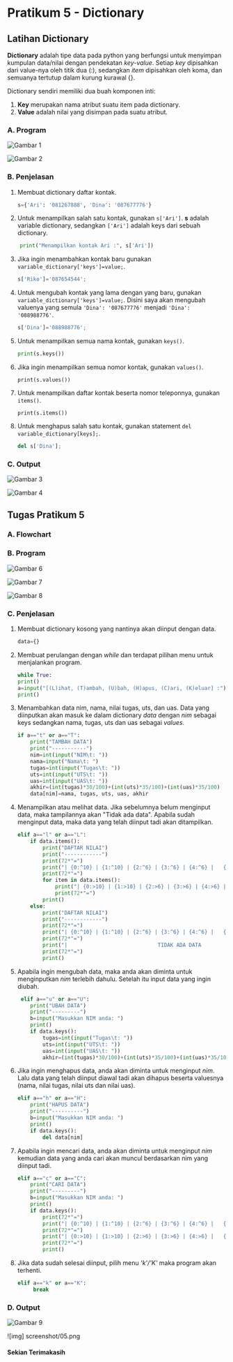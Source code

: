 # Pratikum 5 - Dictionary

## Latihan Dictionary

**Dictionary** adalah tipe data pada python yang berfungsi untuk menyimpan kumpulan data/nilai dengan pendekatan _key-value_. Setiap _key_ dipisahkan dari value-nya oleh titik dua (:), sedangkan _item_ dipisahkan oleh koma, dan semuanya tertutup dalam kurung kurawal {}.

Dictionary sendiri memiliki dua buah komponen inti:
1.	**Key** merupakan nama atribut suatu item pada dictionary.
2.	**Value** adalah nilai yang disimpan pada suatu atribut.

### A. Program

![Gambar 1](screenshot/lat1.png)

![Gambar 2](screenshot/lat1-1.png)

### B. Penjelasan

1. Membuat dictionary daftar kontak.
	```python
	s={'Ari': '081267888', 'Dina': '087677776'}
	```
2. Untuk menampilkan salah satu kontak, gunakan `s['Ari']`. **s** adalah variable dictionary, sedangkan `['Ari']` adalah keys dari sebuah dictionary.
```python
	print("Menampilkan kontak Ari :", s['Ari'])
```
3. Jika ingin menambahkan kontak baru gunakan `variable_dictionary['keys']=value;`. 
	```python
	s['Riko']='087654544';
	```
4. Untuk mengubah kontak yang lama dengan yang baru, gunakan `variable_dictionary['keys']=value;`. Disini saya akan  mengubah valuenya yang semula `'Dina': '087677776'` menjadi `'Dina': '088988776'`.

	```python
	s['Dina']='088988776';
    ```
5. Untuk menampilkan semua nama kontak, gunakan `keys()`.
	```python
	print(s.keys())
	```
6. Jika ingin menampilkan semua nomor kontak, gunakan `values()`.
	```pyhton
	print(s.values())
	```
7. Untuk menampilkan daftar kontak beserta nomor teleponnya, gunakan `items()`.
	```pyhton
	print(s.items())
	```
8. Untuk menghapus salah satu kontak, gunakan statement `del variable_dictionary[keys];`.
	```python
	del s['Dina'];
	```
### C. Output

![Gambar 3](screenshot/lat1-2.png)

![Gambar 4](screenshot/lat1-3.png)

## Tugas Pratikum 5

### A. Flowchart

### B. Program

![Gambar 6](screenshot/01.png)

![Gambar 7](screenshot/02.png)

![Gambar 8](screenshot/03.png)

### C. Penjelasan

1. Membuat dictionary kosong yang nantinya akan diinput dengan data.
	```python
	data={}
	```

2. Membuat perulangan dengan _while_ dan terdapat pilihan menu untuk menjalankan program.
	```python
	while True:
    print()
    a=input("[(L)ihat, (T)ambah, (U)bah, (H)apus, (C)ari, (K)eluar] :")
    print()
	```
3. Menambahkan data nim, nama, nilai tugas, uts, dan uas. Data yang diinputkan akan masuk ke dalam dictionary *data* dengan *nim* sebagai keys sedangkan nama, tugas, uts dan uas sebagai *values*.
	```python
	if a=="t" or a=="T":
        print("TAMBAH DATA")
        print("-----------")
        nim=int(input("NIM\t: "))
        nama=input("Nama\t: ")
        tugas=int(input("Tugas\t: ")) 
        uts=int(input("UTS\t: "))
        uas=int(input("UAS\t: "))
        akhir=(int(tugas)*30/100)+(int(uts)*35/100)+(int(uas)*35/100)
        data[nim]=nama, tugas, uts, uas, akhir
	```
4. Menampilkan atau melihat data. Jika sebelumnya belum menginput data, maka tampilannya akan "Tidak ada data". Apabila sudah menginput data, maka data yang telah diinput tadi akan ditampilkan.
	```python
	elif a=="l" or a=="L":
        if data.items():
            print("DAFTAR NILAI")
            print("------------")
            print(72*"=")
            print("| {0:^10} | {1:^10} | {2:^6} | {3:^6} | {4:^6} |   {5:^12}  |".format("NIM", "NAMA", "TUGAS", "UTS", "UAS", "NILAI AKHIR"))
            print(72*"=")
            for item in data.items(): 
                print("| {0:>10} | {1:>10} | {2:>6} | {3:>6} | {4:>6} |   {5:>12}  |".format(nim, nama, tugas, uts, uas, akhir))
                print(72*"=")
            print()
        else:
            print("DAFTAR NILAI")
            print("------------")
            print(72*"=")
            print("| {0:^10} | {1:^10} | {2:^6} | {3:^6} | {4:^6} |   {5:^12}  |".format("NIM", "NAMA", "TUGAS", "UTS", "UAS", "NILAI AKHIR"))
            print(72*"=")
            print("|                             TIDAK ADA DATA                           |")
            print(72*"=")
            print()
	```
5. Apabila ingin mengubah data, maka anda akan diminta untuk menginputkan *nim* terlebih dahulu. Setelah itu input data yang ingin diubah.
	```python
	 elif a=="u" or a=="U":
        print("UBAH DATA")
        print("---------")
        b=input("Masukkan NIM anda: ")
        print()
        if data.keys():
            tugas=int(input("Tugas\t: ")) 
            uts=int(input("UTS\t: "))
            uas=int(input("UAS\t: "))
            akhir=(int(tugas)*30/100)+(int(uts)*35/100)+(int(uas)*35/100)
	```
6. Jika ingin menghapus data, anda akan diminta untuk menginput *nim*. Lalu data yang telah diinput diawal tadi akan dihapus beserta valuesnya (nama, nilai tugas, nilai uts dan nilai uas).
	```python
	elif a=="h" or a=="H":
        print("HAPUS DATA")
        print("----------")
        b=input("Masukkan NIM anda: ")
        print()
        if data.keys():
            del data[nim]
	```
7. Apabila ingin mencari data, anda akan diminta untuk menginput *nim* kemudian data yang anda cari akan muncul berdasarkan nim yang diinput tadi.
	```python
	elif a=="c" or a=="C":
        print("CARI DATA")
        print("---------")
        b=input("Masukkan NIM anda: ")
        print()
        if data.keys():
            print(72*"=")
            print("| {0:^10} | {1:^10} | {2:^6} | {3:^6} | {4:^6} |   {5:^12}  |".format("NIM", "NAMA", "TUGAS", "UTS", "UAS", "NILAI AKHIR"))
            print(72*"=")
            print("| {0:>10} | {1:>10} | {2:>6} | {3:>6} | {4:>6} |   {5:>12}  |".format(nim, nama, tugas, uts, uas, akhir))
            print(72*"=")
            print()
	```
8. Jika data sudah selesai diinput, pilih menu *'k'/'K'* maka program akan terhenti.
	```python
	elif a=="k" or a=="K":
         break
	```

### D. Output

![Gambar 9](screenshot/04.png)

![img] screenshot/05.png

#### Sekian Terimakasih